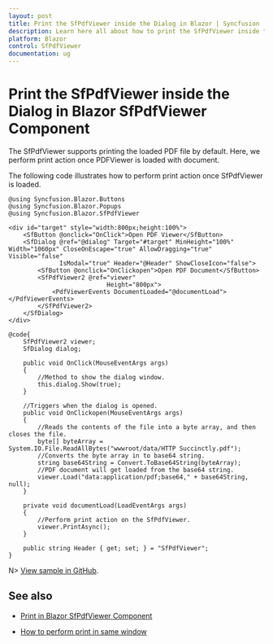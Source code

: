 ```yaml
---
layout: post
title: Print the SfPdfViewer inside the Dialog in Blazor | Syncfusion
description: Learn here all about how to print the SfPdfViewer inside the Dialog in Syncfusion Blazor SfPdfViewer component and more.
platform: Blazor
control: SfPdfViewer
documentation: ug
---
```


# Print the SfPdfViewer inside the Dialog in Blazor SfPdfViewer Component

The SfPdfViewer supports printing the loaded PDF file by default. Here, we perform print action once PDFViewer is loaded with document.

The following code illustrates how to perform print action once SfPdfViewer is loaded.

```cshtml
@using Syncfusion.Blazor.Buttons
@using Syncfusion.Blazor.Popups
@using Syncfusion.Blazor.SfPdfViewer

<div id="target" style="width:800px;height:100%">
    <SfButton @onclick="OnClick">Open PDF Viewer</SfButton>
    <SfDialog @ref="@dialog" Target="#target" MinHeight="100%" Width="1060px" CloseOnEscape="true" AllowDragging="true" Visible="false"
              IsModal="true" Header="@Header" ShowCloseIcon="false">
        <SfButton @onclick="OnClickopen">Open PDF Document</SfButton>
        <SfPdfViewer2 @ref="viewer"
                           Height="800px">
            <PdfViewerEvents DocumentLoaded="@documentLoad"></PdfViewerEvents>
        </SfPdfViewer2>
    </SfDialog>
</div>

@code{
    SfPdfViewer2 viewer;
    SfDialog dialog;

    public void OnClick(MouseEventArgs args)
    {
        //Method to show the dialog window.
        this.dialog.Show(true);
    }

    //Triggers when the dialog is opened.
    public void OnClickopen(MouseEventArgs args)
    {
        //Reads the contents of the file into a byte array, and then closes the file.
        byte[] byteArray = System.IO.File.ReadAllBytes("wwwroot/data/HTTP Succinctly.pdf");
        //Converts the byte array in to base64 string.
        string base64String = Convert.ToBase64String(byteArray);
        //PDF document will get loaded from the base64 string.
        viewer.Load("data:application/pdf;base64," + base64String, null);
    }

    private void documentLoad(LoadEventArgs args)
    {
        //Perform print action on the SfPdfViewer. 
        viewer.PrintAsync();
    }

    public string Header { get; set; } = "SfPdfViewer";
}
```

N> [View sample in GitHub](https://github.com/SyncfusionExamples/blazor-pdf-viewer-examples/tree/master/Print/PDF%20Viewer%20in%20a%20Dialog-SfPdfViewer).

## See also

* [Print in Blazor SfPdfViewer Component](./print)

* [How to perform print in same window](./perform-print-in-same-window)